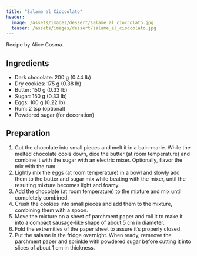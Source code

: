 ```yaml
---
title: "Salame al Cioccolato"
header:
  image: /assets/images/dessert/salame_al_cioccolato.jpg
  teaser: /assets/images/dessert/salame_al_cioccolato.jpg
---
```


Recipe by Alice Cosma.

## Ingredients
* Dark chocolate: 200 g (0.44 lb)
* Dry cookies: 175 g (0.38 lb)
* Butter: 150 g (0.33 lb)
* Sugar: 150 g (0.33 lb)
* Eggs: 100 g (0.22 lb)
* Rum: 2 tsp (optional)
* Powdered sugar (for decoration)

## Preparation
1. Cut the chocolate into small pieces and melt it in a bain-marie.
While the melted chocolate cools down, dice the butter (at room temperature) and combine it with the sugar with an electric mixer. Optionally, flavor the mix with the rum.
2. Lightly mix the eggs (at room temperature) in a bowl and slowly add them to the butter and sugar mix while beating with the mixer, until the resulting mixture becomes light and foamy.
3. Add the chocolate (at room temperature) to the mixture and mix until completely combined.
4. Crush the cookies into small pieces and add them to the mixture, combining them with a spoon.
5. Move the mixture on a sheet of parchment paper and roll it to make it into a compact sausage-like shape of about 5 cm in diameter.
6. Fold the extremities of the paper sheet to assure it’s properly closed.
7. Put the salame in the fridge overnight. When ready, remeove the parchment paper and sprinkle with powdered sugar before cutting it into slices of about 1 cm in thickness.
